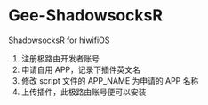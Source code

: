# Gee-ShadowsocksR
ShadowsocksR for hiwifiOS

1. 注册极路由开发者账号
2. 申请自用 APP，记录下插件英文名
3. 修改 script 文件的 APP_NAME 为申请的 APP 名称
4. 上传插件，此极路由账号便可以安装

